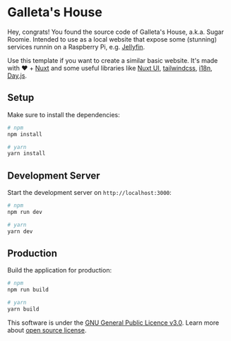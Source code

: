 # Galleta's House

Hey, congrats! You found the source code of Galleta's House, a.k.a. Sugar Roomie. Intended to use as a local website that expose some (stunning) services runnin on a Raspberry Pi, e.g. [Jellyfin](https://jellyfin.org/).

Use this template if you want to create a similar basic website. It's made with ♥️ + [Nuxt](https://nuxt.com/) and some useful libraries like [Nuxt UI](https://ui.nuxt.com), [tailwindcss](https://tailwindcss.com/), [i18n](https://i18n.nuxtjs.org/), [Day.js](https://day.js.org/).

## Setup

Make sure to install the dependencies:

```bash
# npm
npm install

# yarn
yarn install
```

## Development Server

Start the development server on `http://localhost:3000`:

```bash
# npm
npm run dev

# yarn
yarn dev
```

## Production

Build the application for production:

```bash
# npm
npm run build

# yarn
yarn build
```
This software is under the [GNU General Public Licence v3.0](./LICENCE). Learn more about [open source license](https://choosealicense.com/).
